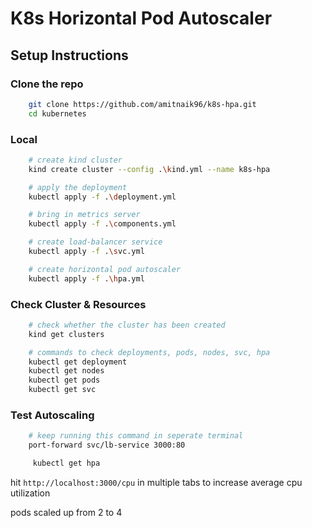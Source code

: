 # K8s Horizontal Pod Autoscaler

## **Setup Instructions**
### **Clone the repo**
```bash
    git clone https://github.com/amitnaik96/k8s-hpa.git
    cd kubernetes
```

### **Local**
```bash
    # create kind cluster
    kind create cluster --config .\kind.yml --name k8s-hpa

    # apply the deployment
    kubectl apply -f .\deployment.yml

    # bring in metrics server
    kubectl apply -f .\components.yml

    # create load-balancer service
    kubectl apply -f .\svc.yml

    # create horizontal pod autoscaler
    kubectl apply -f .\hpa.yml
```

### **Check Cluster & Resources**
```bash
    # check whether the cluster has been created
    kind get clusters

    # commands to check deployments, pods, nodes, svc, hpa
    kubectl get deployment
    kubectl get nodes
    kubectl get pods
    kubectl get svc
```

### **Test Autoscaling**
```bash
    # keep running this command in seperate terminal
    port-forward svc/lb-service 3000:80
```
```bash
     kubectl get hpa
```

hit `http://localhost:3000/cpu` in multiple tabs to increase average cpu utilization


pods scaled up from 2 to 4
